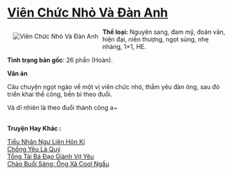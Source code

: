 <a href="https://utruyen.com/vien-chuc-nho-va-dan-anh/25173/" title="Viên Chức Nhỏ Và Đàn Anh"><h1>Viên Chức Nhỏ Và Đàn Anh</h1></a><div style="display:table"><img align="right" style="float: left; padding: 10px;" src="https://utruyen.com/images/story/200x260/vien-chuc-nho-va-dan-anh.jpg" alt="Viên Chức Nhỏ Và Đàn Anh"><b>Thể loại:</b> Nguyên sang, đam mỹ, đoản văn, hiện đại, niên thượng, ngọt sủng, nhẹ nhàng, 1×1, HE.<p></p><b>Tình trạng bản gốc</b>: 26 phần (Hoàn).<p></p><b>Văn án</b><p></p>Câu chuyện ngọt ngào về một vị viên chức nhỏ, thầm yêu đàn ông, sau đó triển khai thế công, bền bỉ theo đuổi.<p></p>Và dĩ nhiên là theo đuổi thành công a~</div><p><br><b>Truyện Hay Khác :</b></p><a href="https://utruyen.com/tieu-nhan-ngu-lien-hon-ki/25172/" alt="Tiểu Nhân Ngư Liên Hôn Kí">Tiểu Nhân Ngư Liên Hôn Kí</a><br/><a href="https://truyenhot2020.wordpress.com/2019/12/11/chong-yeu-la-quy/" alt="Chồng Yêu Là Quỷ">Chồng Yêu Là Quỷ</a><br/><a href="https://github.com/quanluxury/ngontinhhot/tree/master/truyenhay/19171/" alt="Tổng Tài Bá Đạo Giành Vợ Yêu">Tổng Tài Bá Đạo Giành Vợ Yêu</a><br/><a href="https://github.com/quanluxury/truyenhot/tree/master/truyenhay/16841/" alt="Chào Buổi Sáng: Ông Xã Cool Ngầu">Chào Buổi Sáng: Ông Xã Cool Ngầu</a><br/>